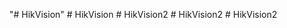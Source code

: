 "# HikVision" 
#   H i k V i s i o n  
 #   H i k V i s i o n 2  
 #   H i k V i s i o n 2  
 #   H i k V i s i o n 2  
 